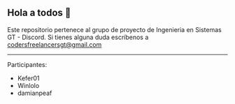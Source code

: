 ## Hola a todos 👋

Este repositorio pertenece al grupo de proyecto de Ingenieria en Sistemas GT - Discord.
Si tienes alguna duda escríbenos a codersfreelancersgt@gmail.com

---------------------------

Participantes:

- Kefer01
- Winlolo
- damianpeaf

<!--

🙋‍♀️ A short introduction - what is your organization all about?
🌈 Contribution guidelines - how can the community get involved?
👩‍💻 Useful resources - where can the community find your docs? Is there anything else the community should know?
🍿 Fun facts - what does your team eat for breakfast?
🧙 Remember, you can do mighty things with the power of [Markdown](https://docs.github.com/github/writing-on-github/getting-started-with-writing-and-formatting-on-github/basic-writing-and-formatting-syntax)
-->

